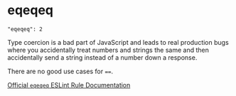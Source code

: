 # eqeqeq

    "eqeqeq": 2

Type coercion is a bad part of JavaScript and leads to real production
bugs where you accidentally treat numbers and strings the same and then
accidentally send a string instead of a number down a response.

There are no good use cases for `==`.

[Official `eqeqeq` ESLint Rule Documentation][eqeqeq-docs]

[eqeqeq-docs]: https://github.com/eslint/eslint/blob/master/docs/rules/eqeqeq.md
